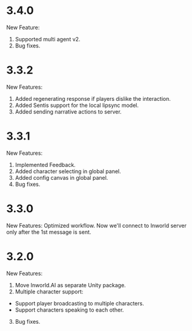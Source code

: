 # 3.4.0
New Feature:
1. Supported multi agent v2.
2. Bug fixes.

# 3.3.2
New Features:
1. Added regenerating response if players dislike the interaction.
2. Added Sentis support for the local lipsync model.
3. Added sending narrative actions to server.

# 3.3.1
New Features:
1. Implemented Feedback.
2. Added character selecting in global panel.
3. Added config canvas in global panel.
4. Bug fixes.

# 3.3.0
New Features:
Optimized workflow. Now we'll connect to Inworld server only after the 1st message is sent.

# 3.2.0
New Features:
1. Move Inworld.AI as separate Unity package.
2. Multiple character support: 
* Support player broadcasting to multiple characters.
* Support characters speaking to each other.
3. Bug fixes.
